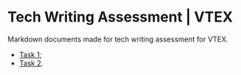 # Tech Writing Assessment | VTEX

Markdown documents made for tech writing assessment for VTEX.

- [Task 1](Task1.md);
- [Task 2](Task2.md).

